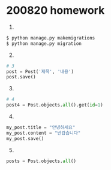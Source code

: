 # 200820 homework

1. 

```bash
$ python manage.py makemigrations
$ python manage.py migration
```



2. 

```python
# 3
post = Post('제목', '내용')
post.save()
```



3. 

```python
# 4
post4 = Post.objects.all().get(id=1)
```



4. 

```python
my_post.title = "안녕하세요"
my_post.content = "반갑습니다"
my_post.save()
```



5. 

```python
posts = Post.objects.all()
```

